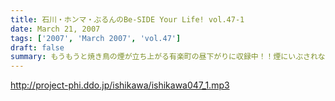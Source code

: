```yaml
---
title: 石川・ホンマ・ぶるんのBe-SIDE Your Life! vol.47-1
date: March 21, 2007
tags: ['2007', 'March 2007', 'vol.47']
draft: false
summary: もうもうと焼き鳥の煙が立ち上がる有楽町の昼下がりに収録中！！煙にいぶされながら、今日は「お昼」にスタジオイン！それでも、テンションは「深夜」な御三組です。パリーグも開幕し、野球ニートの活動は俄然活発化するばかりであります〜〜。NAMAE
---
```


http://project-phi.ddo.jp/ishikawa/ishikawa047_1.mp3